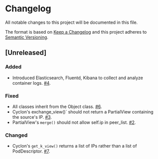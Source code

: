 # Changelog

All notable changes to this project will be documented in this file.

The format is based on [Keep a Changelog](http://keepachangelog.com/en/1.0.0/)
and this project adheres to [Semantic Versioning](http://semver.org/spec/v2.0.0.html).

## [Unreleased]

### Added
- Introduced Elasticsearch, Fluentd, Kibana to collect and analyze container logs. [#4](https://github.com/robzenn92/EpTODocker/issues/4).

### Fixed
- All classes inherit from the Object class. [#6](https://github.com/robzenn92/EpTODocker/issues/6).
- Cyclon's exchange_view()` should not return a PartialView containing the source's IP.  [#3](https://github.com/robzenn92/EpTODocker/issues/3).
- PartialView's `merge()` should not allow self.ip in peer_list. [#2](https://github.com/robzenn92/EpTODocker/issues/2).

### Changed
- Cyclon's `get_k_view()` returns a list of IPs rather than a list of PodDescriptor. [#7](https://github.com/robzenn92/EpTODocker/issues/7).